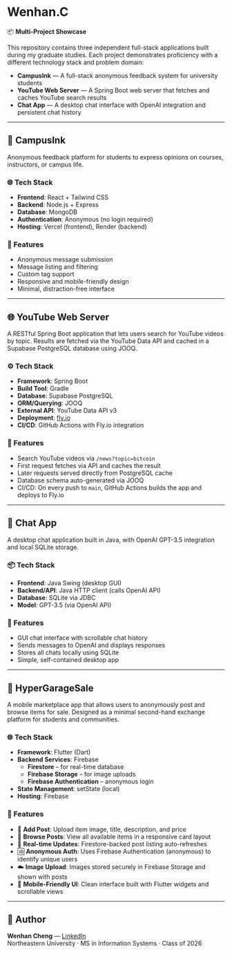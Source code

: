 # Wenhan.C  
📦 **Multi-Project Showcase**

This repository contains three independent full-stack applications built during my graduate studies. Each project demonstrates proficiency with a different technology stack and problem domain:

- **CampusInk** — A full-stack anonymous feedback system for university students  
- **YouTube Web Server** — A Spring Boot web server that fetches and caches YouTube search results  
- **Chat App** — A desktop chat interface with OpenAI integration and persistent chat history  

---

## 🏫 CampusInk

Anonymous feedback platform for students to express opinions on courses, instructors, or campus life.

### 🌐 Tech Stack

- **Frontend**: React + Tailwind CSS  
- **Backend**: Node.js + Express  
- **Database**: MongoDB  
- **Authentication**: Anonymous (no login required)  
- **Hosting**: Vercel (frontend), Render (backend)  

### 📌 Features

- Anonymous message submission  
- Message listing and filtering  
- Custom tag support  
- Responsive and mobile-friendly design  
- Minimal, distraction-free interface  

---

## 🌐 YouTube Web Server

A RESTful Spring Boot application that lets users search for YouTube videos by topic. Results are fetched via the YouTube Data API and cached in a Supabase PostgreSQL database using JOOQ.

### ⚙️ Tech Stack

- **Framework**: Spring Boot  
- **Build Tool**: Gradle  
- **Database**: Supabase PostgreSQL  
- **ORM/Querying**: JOOQ  
- **External API**: YouTube Data API v3  
- **Deployment**: [fly.io](https://fly.io)  
- **CI/CD**: GitHub Actions with Fly.io integration  

### 📌 Features

- Search YouTube videos via `/news?topic=bitcoin`  
- First request fetches via API and caches the result  
- Later requests served directly from PostgreSQL cache  
- Database schema auto-generated via JOOQ  
- CI/CD: On every push to `main`, GitHub Actions builds the app and deploys to Fly.io  

---

## 💬 Chat App

A desktop chat application built in Java, with OpenAI GPT-3.5 integration and local SQLite storage.

### 📦 Tech Stack

- **Frontend**: Java Swing (desktop GUI)  
- **Backend/API**: Java HTTP client (calls OpenAI API)  
- **Database**: SQLite via JDBC  
- **Model**: GPT-3.5 (via OpenAI API)  

### 📌 Features

- GUI chat interface with scrollable chat history  
- Sends messages to OpenAI and displays responses  
- Stores all chats locally using SQLite  
- Simple, self-contained desktop app  

---

## 📱 HyperGarageSale

A mobile marketplace app that allows users to anonymously post and browse items for sale. Designed as a minimal second-hand exchange platform for students and communities.

### 🌐 Tech Stack

- **Framework**: Flutter (Dart)  
- **Backend Services**: Firebase  
  - **Firestore** – for real-time database  
  - **Firebase Storage** – for image uploads  
  - **Firebase Authentication** – anonymous login  
- **State Management**: setState (local)  
- **Hosting**: Firebase  

### 📌 Features

- 📸 **Add Post**: Upload item image, title, description, and price  
- 🧾 **Browse Posts**: View all available items in a responsive card layout  
- 🔄 **Real-time Updates**: Firestore-backed post listing auto-refreshes  
- 🆔 **Anonymous Auth**: Uses Firebase Authentication (anonymous) to identify unique users  
- ☁️ **Image Upload**: Images stored securely in Firebase Storage and shown with posts  
- 📱 **Mobile-Friendly UI**: Clean interface built with Flutter widgets and scrollable views  

---

## 🧠 Author

**Wenhan Cheng** — [LinkedIn](https://www.linkedin.com/in/wenhan-c-3a7101339/)  
Northeastern University · MS in Information Systems · Class of 2026